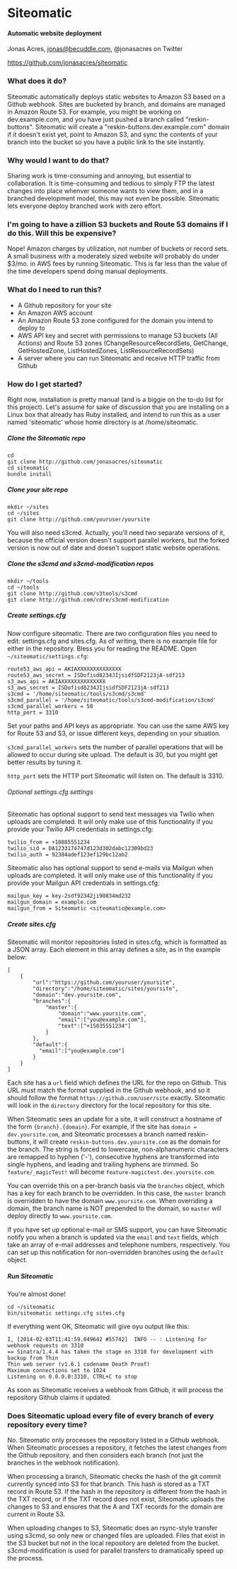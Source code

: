 # Siteomatic
#### Automatic website deployment
Jonas Acres, jonas@becuddle.com, @jonasacres on Twitter

https://github.com/jonasacres/siteomatic

### What does it do?
Siteomatic automatically deploys static websites to Amazon S3 based on a Github webhook. Sites are bucketed by branch, and domains are managed in Amazon Route 53. For example, you might be working on dev.example.com, and you have just pushed a branch called "reskin-buttons". Siteomatic will create a "reskin-buttons.dev.example.com" domain if it doesn't exist yet, point to Amazon S3, and sync the contents of your branch into the bucket so you have a public link to the site instantly.

### Why would I want to do that?
Sharing work is time-consuming and annoying, but essential to collaboration. It is time-consuming and tedious to simply FTP the latest changes into place whenver someone wants to view them, and in a branched development model, this may not even be possible. Siteomatic lets everyone deploy branched work with zero effort.

### I'm going to have a zillion S3 buckets and Route 53 domains if I do this. Will this be expensive?
Nope! Amazon charges by utilization, not number of buckets or record sets. A small business with a moderately sized website will probably do under $3/mo. in AWS fees by running Siteomatic. This is far less than the value of the time developers spend doing manual deployments.

### What do I need to run this?
* A Github repository for your site
* An Amazon AWS account
* An Amazon Route 53 zone configured for the domain you intend to deploy to
* AWS API key and secret with permissions to manage S3 buckets (All Actions) and Route 53 zones (ChangeResourceRecordSets, GetChange, GetHostedZone, ListHostedZones, ListResourceRecordSets)
* A server where you can run Siteomatic and receive HTTP traffic from Github

### How do I get started?
Right now, installation is pretty manual (and is a biggie on the to-do list for this project). Let's assume for sake of discussion that you are installing on a Linux box that already has Ruby installed, and intend to run this as a user named 'siteomatic' whose home directory is at /home/siteomatic.

##### Clone the Siteomatic repo
```
cd
git clone http://github.com/jonasacres/siteomatic
cd siteomatic
bundle install
```

##### Clone your site repo
```
mkdir ~/sites
cd ~/sites
git clone http://github.com/youruser/yoursite
```

You will also need s3cmd. Actually, you'll need two separate versions of it, because the official version doesn't support parallel workers, but the forked version is now out of date and doesn't support static website operations.

##### Clone the s3cmd and s3cmd-modification repos
```
mkdir ~/tools
cd ~/tools
git clone http://github.com/s3tools/s3cmd
git clone http://github.com/cdre/s3cmd-modification
```


##### Create settings.cfg
Now configure siteomatic. There are two configuration files you need to edit: settings.cfg and sites.cfg. As of writing, there is no example file for either in the repository. Bless you for reading the README. Open `~/siteomatic/settings.cfg`:

```
route53_aws_api = AKIAXXXXXXXXXXXXXX
route53_aws_secret = ISDofisd8234JIjsidfSDF2123jA-sdf213
s3_aws_api = AKIAXXXXXXXXXXXXXX
s3_aws_secret = ISDofisd8234JIjsidfSDF2123jA-sdf213
s3cmd = '/home/siteomatic/tools/s3cmd/s3cmd'
s3cmd_parallel = '/home/siteomatic/tools/s3cmd-modification/s3cmd'
s3cmd_parallel_workers = 50
http_port = 3310
```

Set your paths and API keys as appropriate. You can use the same AWS key for Route 53 and S3, or issue different keys, depending on your situation.

`s3cmd_parallel_workers` sets the number of parallel operations that will be allowed to occur during site upload. The default is 30, but you might get better results by tuning it.

`http_port` sets the HTTP port Siteomatic will listen on. The default is 3310.

###### Optional settings.cfg settings

Siteomatic has optional support to send text messages via Twilio when uploads are completed. It will only make use of this functionality if you provide your Twilio API credentials in settings.cfg:
```
twilio_from = +18885551234
twilio_sid = DA1233174747d123d302dabc12309bd23
twilio_auth = 92384adef123ef129bc12ab2
```

Siteomatic also has optional support to send e-mails via Mailgun when uploads are completed. It will only make use of this functionality if you provide your Mailgun API credentials in settings.cfg:
```
mailgun_key = key-2sdf92342ji90834md232
mailgun_domain = example.com
mailgun_from = Siteomatic <siteomatic@example.com>
```

##### Create sites.cfg

Siteomatic will monitor repositories listed in sites.cfg, which is formatted as a JSON array. Each element in this array defines a site, as in the example below:
```
[
	{
		"url":"https://github.com/youruser/yoursite",
		"directory":"/home/siteomatic/sites/yoursite",
		"domain":"dev.yoursite.com",
		"branches":{
			"master":{
				"domain":"www.yoursite.com",
				"email":["you@example.com"],
				"text":["+15035551234"]
			}
		},
		"default":{
		  "email":["you@example.com"]
		}
	}
]
```

Each site has a `url` field which defines the URL for the repo on Github. This URL must match the format supplied in the Github webhook, and so it should follow the format `https://github.com/user/site` exactly. Siteomatic will look in the `directory` directory for the local repository for this site.

When Siteomatic sees an update for a site, it will construct a hostname of the form `{branch}.{domain}`. For example, if the site has `domain = dev.yoursite.com`, and Siteomatic processes a branch named reskin-buttons, it will create `reskin-buttons.dev.yoursite.com` as the domain for the branch. The string is forced to lowercase, non-alphanumeric characters are remapped to hyphen ('-'), consecutive hyphens are transformed into single hyphens, and leading and trailing hyphens are trimmed. So `feature/_magicTest!` will become `feature-magictest.dev.yoursite.com`.

You can override this on a per-branch basis via the `branches` object, which has a key for each branch to be overridden. In this case, the `master` branch is overridden to have the domain `www.yoursite.com`. When overriding a domain, the branch name is NOT prepended to the domain, so `master` will deploy directly to `www.yoursite.com`.

If you have set up optional e-mail or SMS support, you can have Siteomatic notify you when a branch is updated via the `email` and `text` fields, which take an array of e-mail addresses and telephone numbers, respectively. You can set up this notification for non-overridden branches using the `default` object.

##### Run Siteomatic
You're almost done!
```
cd ~/siteomatic
bin/siteomatic settings.cfg sites.cfg
```

If everything went OK, Siteomatic will give oyu output like this:
```
I, [2014-02-03T11:41:59.049642 #55742]  INFO -- : Listening for webhook requests on 3310
== Sinatra/1.4.4 has taken the stage on 3310 for development with backup from Thin
Thin web server (v1.6.1 codename Death Proof)
Maximum connections set to 1024
Listening on 0.0.0.0:3310, CTRL+C to stop
```

As soon as Siteomatic receives a webhook from Github, it will process the repository Github claims it updated.

### Does Siteomatic upload every file of every branch of every repository every time?
No. Siteomatic only processes the repository listed in a Github webhook. When Siteomatic processes a repository, it fetches the latest changes from the Github repository, and then considers each branch (not just the branches in the webhook notification).

When processing a branch, Siteomatic checks the hash of the git commit currently synced into S3 for that branch. This hash is stored as a TXT record in Route 53. If the hash in the repository is different from the hash in the TXT record, or if the TXT record does not exist, Siteomatic uploads the changes to S3 and ensures that the A and TXT records for the domain are current in Route 53.

When uploading changes to S3, Siteomatic does an rsync-style transfer using s3cmd, so only new or changed files are uploaded. Files that exist in the S3 bucket but not in the local repository are deleted from the bucket. s3cmd-modification is used for parallel transfers to dramatically speed up the process.
